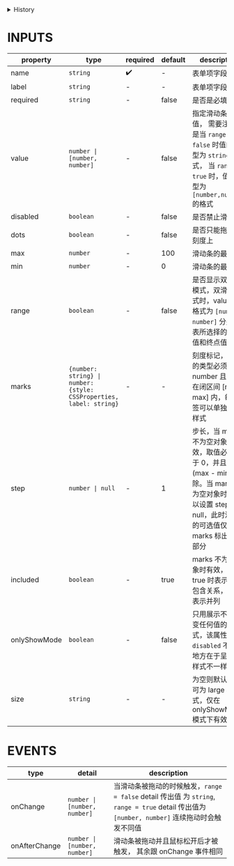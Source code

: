 [//]: # "atom-bricks/form-input/general-slide.ts"

<details>
<summary>History</summary>

| Version | Change                          |
| ------- | ------------------------------- |
| 1.x.0   | 新增构件 `forms.general-slide`  |
| 1.100.0 | 新增属性 `onlyShowMode`、`size` |

</details>

# INPUTS

| property     | type                                                                | required | default | description                                                                                                                                                         |
| ------------ | ------------------------------------------------------------------- | -------- | ------- | ------------------------------------------------------------------------------------------------------------------------------------------------------------------- |
| name         | `string`                                                            | ✔️       | -       | 表单项字段名                                                                                                                                                        |
| label        | `string`                                                            | -️       | -       | 表单项字段说明                                                                                                                                                      |
| required     | `string`                                                            | -️       | false   | 是否是必填项                                                                                                                                                        |
| value        | `number \| [number, number]`                                        | -️       | false   | 指定滑动条的值， 需要注意的是当 `range = false` 时值的类型为 `string` 格式， 当 `range = true` 时，值的类型为 `[number,number]` 的格式                              |
| disabled     | `boolean`                                                           | -️       | false   | 是否禁止滑动                                                                                                                                                        |
| dots         | `boolean`                                                           | -️       | false   | 是否只能拖拽到刻度上                                                                                                                                                |
| max          | `number`                                                            | -️       | 100     | 滑动条的最大值                                                                                                                                                      |
| min          | `number`                                                            | -️       | 0       | 滑动条的最小值                                                                                                                                                      |
| range        | `boolean`                                                           | -️       | false   | 是否显示双滑块模式，双滑块模式时，value 的格式为 `[number, number]` 分别代表所选择的起始值和终点值                                                                  |
| marks        | `{number: string} \| number: {style: CSSProperties, label: string}` | -️       | -       | 刻度标记，key 的类型必须为 number 且取值在闭区间 [min, max] 内，每个标签可以单独设置样式                                                                            |
| step         | `number \| null`                                                    | -️       | 1       | 步长，当 marks 不为空对象时有效，取值必须大于 0，并且可被 (max - min) 整除。当 marks 不为空对象时，可以设置 step 为 null，此时滑动条的可选值仅有 marks 标出来的部分 |
| included     | `boolean`                                                           | -️       | true    | marks 不为空对象时有效，值为 true 时表示值为包含关系，false 表示并列                                                                                                |
| onlyShowMode | `boolean`                                                           | -️       | false   | 只用展示不能改变任何值的模式，该属性与 `disabled` 不同的地方在于呈现的样式不一样                                                                                    |
| size         | `string`                                                            | -️       | -       | 为空则默认，也可为 large 模式，仅在 onlyShowMode 模式下有效                                                                                                         |

# EVENTS

| type          | detail                       | description                                                                                                                                   |
| ------------- | ---------------------------- | --------------------------------------------------------------------------------------------------------------------------------------------- |
| onChange      | `number \| [number, number]` | 当滑动条被拖动的时候触发，`range = false` detail 传出值 为 `string`, `range = true` detail 传出值为 `[number, number]` 连续拖动时会触发不同值 |
| onAfterChange | `number \| [number, number]` | 滑动条被拖动并且鼠标松开后才被触发， 其余跟 onChange 事件相同                                                                                 |

<!-- uncomment this block when applicable.
# METHODS

| name | params | description |
| ---- | ------ | ----------- |
| -    | -      | -           |
-->
